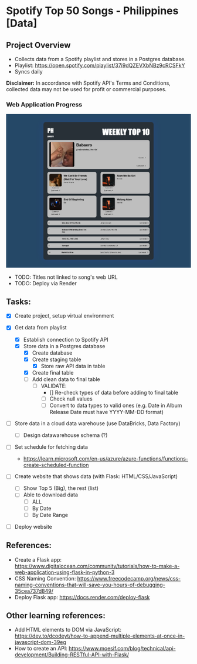 # Spotify Top 50 Songs - Philippines [Data]

## Project Overview

- Collects data from a Spotify playlist and stores in a Postgres database.
- Playlist: https://open.spotify.com/playlist/37i9dQZEVXbNBz9cRCSFkY
- Syncs daily

**Disclaimer:** In accordance with Spotify API's Terms and Conditions, collected data may not be used for profit or commercial purposes.

### Web Application Progress

![AppUI](/archive/app-ui-progress/2024-04-15_20-19-21.png)

- TODO: Titles not linked to song's web URL
- TODO: Deploy via Render

## Tasks:

- [x] Create project, setup virtual environment
- [x] Get data from playlist

  - [x] Establish connection to Spotify API
  - [x] Store data in a Postgres database
    - [x] Create database
    - [x] Create staging table
      - [x] Store raw API data in table
    - [x] Create final table
    - [ ] Add clean data to final table
      - [ ] VALIDATE:
        - [] Re-check types of data before adding to final table
        - [ ] Check null values
        - [ ] Convert to data types to valid ones (e.g. Date in Album Release Date must have YYYY-MM-DD format)

- [ ] Store data in a cloud data warehouse (use DataBricks, Data Factory)
  - [ ] Design datawarehouse schema (?)
- [ ] Set schedule for fetching data
  - https://learn.microsoft.com/en-us/azure/azure-functions/functions-create-scheduled-function
- [ ] Create website that shows data (with Flask: HTML/CSS/JavaScript)
  - [ ] Show Top 5 (Big), the rest (list)
  - [ ] Able to download data
    - [ ] ALL
    - [ ] By Date
    - [ ] By Date Range
- [ ] Deploy website

## References:

- Create a Flask app: https://www.digitalocean.com/community/tutorials/how-to-make-a-web-application-using-flask-in-python-3
- CSS Naming Convention: https://www.freecodecamp.org/news/css-naming-conventions-that-will-save-you-hours-of-debugging-35cea737d849/
- Deploy Flask app: https://docs.render.com/deploy-flask

## Other learning references:

- Add HTML elements to DOM via JavaScript: https://dev.to/dcodeyt/how-to-append-multiple-elements-at-once-in-javascript-dom-39eg
- How to create an API: https://www.moesif.com/blog/technical/api-development/Building-RESTful-API-with-Flask/
